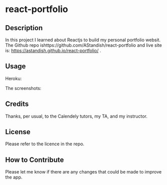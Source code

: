 # react-portfolio

## Description

In this project I learned about Reactjs to build my personal portfolio websit. The Github repo ishttps://github.com/AStandish/react-portfolio and live site is:  https://astandish.github.io/react-portfolio/ .

## Usage
Heroku:

The screenshots: 


## Credits

Thanks, per usual, to the Calendely tutors, my TA, and my instructor.

## License

Please refer to the licence in the repo.

## How to Contribute

Please let me know if there are any changes that could be made to improve the app.